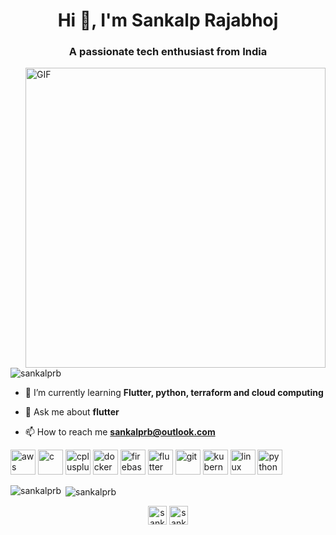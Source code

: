 <h1 align="center">Hi 👋, I'm Sankalp Rajabhoj</h1>
<h3 align="center">A passionate tech enthusiast from India</h3>
<img align="right" alt="GIF" src="https://media.giphy.com/media/IpeYSEZshTefe/giphy.gif" width="480px"/>

<p align="left"> <img src="https://komarev.com/ghpvc/?username=sankalprb" alt="sankalprb" /> </p>

- 🌱 I’m currently learning **Flutter, python, terraform and cloud computing**

- 💬 Ask me about **flutter**

- 📫 How to reach me **sankalprb@outlook.com**

<p align="left"><img src="https://devicons.github.io/devicon/devicon.git/icons/amazonwebservices/amazonwebservices-original-wordmark.svg" alt="aws" width="40" height="40"/> <img src="https://devicons.github.io/devicon/devicon.git/icons/c/c-original.svg" alt="c" width="40" height="40"/> <img src="https://devicons.github.io/devicon/devicon.git/icons/cplusplus/cplusplus-original.svg" alt="cplusplus" width="40" height="40"/> <img src="https://devicons.github.io/devicon/devicon.git/icons/docker/docker-original-wordmark.svg" alt="docker" width="40" height="40"/> <img src="https://www.vectorlogo.zone/logos/firebase/firebase-icon.svg" alt="firebase" width="40" height="40"/> <img src="https://www.vectorlogo.zone/logos/flutterio/flutterio-icon.svg" alt="flutter" width="40" height="40"/> <img src="https://www.vectorlogo.zone/logos/git-scm/git-scm-icon.svg" alt="git" width="40" height="40"/> <img src="https://www.vectorlogo.zone/logos/kubernetes/kubernetes-icon.svg" alt="kubernetes" width="40" height="40"/> <img src="https://devicons.github.io/devicon/devicon.git/icons/linux/linux-original.svg" alt="linux" width="40" height="40"/> <img src="https://devicons.github.io/devicon/devicon.git/icons/python/python-original.svg" alt="python" width="40" height="40"/></p>

<p><img align="left" src="https://github-readme-stats.vercel.app/api/top-langs/?username=sankalprb&layout=compact&hide=html" alt="sankalprb" /></p>

<p>&nbsp;<img align="center" src="https://github-readme-stats.vercel.app/api?username=sankalprb&show_icons=true" alt="sankalprb" /></p>

<p align="center">
<a href="https://twitter.com/sankalp_raj29" target="blank"><img align="center" src="https://cdn.jsdelivr.net/npm/simple-icons@3.0.1/icons/twitter.svg" alt="sankalp_raj29" height="30" width="30" /></a>
<a href="https://linkedin.com/in/sankalp rajabhoj" target="blank"><img align="center" src="https://cdn.jsdelivr.net/npm/simple-icons@3.0.1/icons/linkedin.svg" alt="sankalp rajabhoj" height="30" width="30" /></a>
</p>
